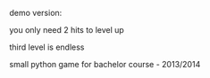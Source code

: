 demo version: 

you only need 2 hits to level up

third level is endless


small python game for bachelor course - 2013/2014
